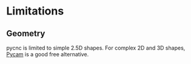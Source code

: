 # Limitations

## Geometry

pycnc is limited to simple 2.5D shapes. For complex 2D and 3D shapes, [Pycam](http://pycam.sourceforge.net/) is a good free alternative.